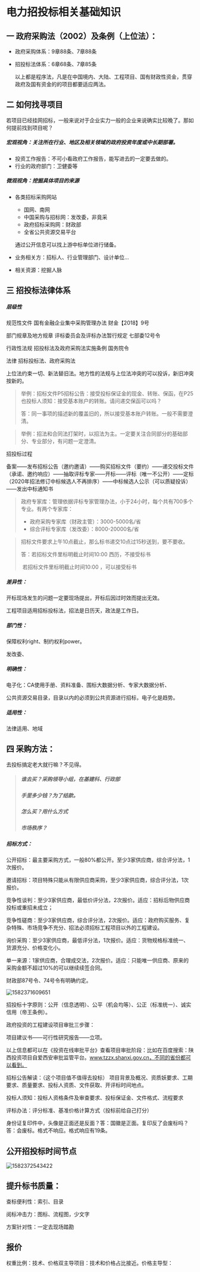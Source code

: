 # 电力招投标相关基础知识

## 一 政府采购法（2002）及条例（上位法）：

- 政府采购体系：9章88条、7章88条

- 招投标法体系：6章68条、7章85条

  以上都是程序法，凡是在中国境内、大陆、工程项目、国有财政性资金，贯穿政府及国有资金的的项目都要适应两法。

## 二 如何找寻项目

若项目已经挂网招标，一般来说对于企业实力一般的企业来说确实比较晚了。那如何提前找到项目呢？

##### 宏观视角：关注所在行业、地区及相关领域的政府投资年度或中长期部署。

- 投资工作报告：不可小看政府工作报告，能写进去的一定要去做的。
- 行业的政府部门：卫健委等

##### 微观视角：挖掘具体项目的来源

- 各类招标采购网站

  - 国网、南网
  - 中国采购与招标网：发改委，非竟采
  - 政府招标采购网：财政部
  - 全省公共资源交易平台

  通过公开信息可以找上游中标单位进行储备。

- 业务相关方：招标人、行业管理部门、设计单位...

- 相关资源：挖掘人脉

## 三 招投标法律体系

##### 层级性

规范性文件    			国有金融企业集中采购管理办法 财金【2018】9号

部门规章及地方规章 评标委员会及评标办法暂行规定 七部委12号令

行政性法规 				招投标法及政府采购法实施条例 国务院令

法律 							招标投标法、政府采购法

上位法约束一切、新法替旧法。地方性的法规与上位法冲突的可以投诉，新旧冲突按新的。

> 举例：招标文件P5招标公告：接受投标保证金的现金、转账、保函，在P25也投标人须知：接受基本账户的转账。请问递交保函可以吗？
>
> 答：同一事项的描述新的覆盖旧的，所以接受基本账户转账。一般不需要澄清。

> 举例：招法和合同法打架时，以招法为主。一定要关注合同部分的基础部分、专业部分，有问题一定澄清。

招投标过程

备案——发布招标公告（邀约邀请）——购买招标文件（要约）——递交投标文件（承诺、邀约响应）——抽取评标专家——开标——评标（唯一不公开）——定标（2020年招法修订中标候选人不再排序）——中标候选人公示（可以质疑投诉）——发出中标通知书

> 政府专家库：管理依据评标专家管理办法，小于24小时，每个共有700多个专业。有两个专家库：
>
> - 政府采购专家库（财政主管）：3000-5000名/省
> - 综合评标专家库（发改委）：8000-20000名/省

> 招标文件要求上午10点截止，那么标书递交10点过15秒送到，要不要收。
>
> 答：若招标文件里标明截止时间10:00 西历，不接受标书
>
> ​		若招标文件里标明截止时间10:00 ，可以接受标书

##### 差异性：

开标现场发生的问题一定要现场提出，开标后因过时效而提出无效。

工程项目适用招标投标法，招法是日历天，政法是工作日。

##### 部门性：

保障权利right、制约权利power。

发改委、

##### 明确性：

电子化：CA使用手册、资料准备、围标大数据分析、专家大数据分析、

公共资源交易目录，目录以内的必须到公共资源进行招标，电子化是趋势。

##### 适用性：

法律适用、地域

## 四 采购方法：

去投标搞定老大就行嘛？不见得。

> ##### 谁去买？采购领导小组，在基建科、行政部
>
> ##### 手里多少钱？为了结款。
>
> ##### 怎么买？用什么方式
>
> ##### 市场秩序？

##### 招标方式：

公开招标：最主要采购方式，一般80%都公开。至少3家供应商，综合评分法，1次报价。

邀请招标：项目特殊只能从有限供应商采购，至少3家供应商，综合评分法，1次报价。

竞争性谈判：至少3家供应商，最低价评分法，2次报价。适应：招标后物供应商投标或重招未成立；

竞争性磋商：至少3家供应商，综合评分法，2次报价。适应：政府购买服务、复杂特殊、市场竞争不充分、招法必须招标工程项目以外的工程建设。

询价采购：至少3家供应商，最低评分法，1次报价。适应：货物规格标准统一、货源充分、价格变化小。

单一来源：1家供应商，合理成交法，2次报价。适应：只能唯一供应商、原来的采购金额不超过10%的可以继续续签合同。

财政部87号令、74号令有明确约定。

![1582371609651](C:\Users\dengyajun\AppData\Roaming\Typora\typora-user-images\1582371609651.png)

招投标十字原则：公开（信息透明）、公平（机会均等）、公正（标准统一）、诚实信用（帝王条例）。

政府投资的工程建设项目审批三步骤：

项目建议书——可行性研究报告——立项。

以上信息都可以在《投资在线审批平台》查看项目审批阶段：比如在百度搜索：陕西投资项目自爱西安审批监管平台。www.tzzx.shanxi.gov.cn，不同的省份都可以看到。

招标公告解读：（这个项目值不值得去投标）
项目背景及概况、资质妖要求、工期要求、质量要求、投标人资质、文件获取、开评标时间地点。

投标人须知：投标人资格条件及审查要求、投标保证金、文件格式、流程要求

评标办法：评分标准、基准价格计算方式（投标前给自己打分）

身份证复印件中，头像是正面还是反面？答：国徽是正面。复印反了会废标吗？答：会废标。格式不响应。格式响应有19条。

## 公开招投标时间节点

![1582372543422](C:\Users\dengyajun\AppData\Roaming\Typora\typora-user-images\1582372543422.png)



## 提升标书质量：

查标便利性：索引、目录

阅标冲击力：图标、流程图，少文字

方案针对性：一定去现场踏勘



## 报价

权重比例：技术、价格双主导项目：技术和价格占比接近。价格主导型：

